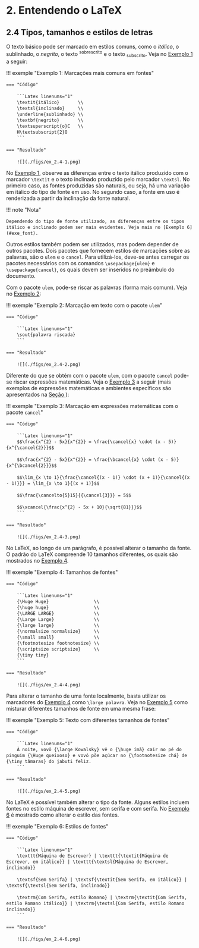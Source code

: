 # 2. Entendendo o LaTeX

## 2.4 Tipos, tamanhos e estilos de letras

O texto básico pode ser marcado em estilos comuns, como o *itálico*, o sublinhado, o *negrito*, o texto <sup>sobrescrito</sup> e o texto <sub>subscrito</sub>. Veja no [Exemplo 1](#exe_estilos) a seguir:

!!! exemple "<a id="exe_estilos"></a>Exemplo 1: Marcações mais comuns em fontes"

    === "Código"

        ```Latex linenums="1"
        \textit{itálico}       \\
        \textsl{inclinado}     \\
        \underline{sublinhado} \\
        \textbf{negrito}       \\
        \textsuperscript{o}C   \\
        H\textsubscript{2}O
        ```

    === "Resultado"

        ![](./figs/ex_2.4-1.png)

No [Exemplo 1](#exe_estilos), observe as diferenças entre o texto itálico produzido com o marcador `\textit` e o texto inclinado produzido pelo marcador `\textsl`. No primeiro caso, as fontes produzidas são naturais, ou seja, há uma variação em itálico do tipo de fonte em uso. No segundo caso, a fonte em uso é renderizada a partir da inclinação da fonte natural. 

!!! note "Nota"

    Dependendo do tipo de fonte utilizado, as diferenças entre os tipos itálico e inclinado podem ser mais evidentes. Veja mais no [Exemplo 6](#exe_font).

Outros estilos também podem ser utilizados, mas podem depender de outros pacotes. Dois pacotes que fornecem estilos de marcações sobre as palavras, são o `ulem` e o `cancel`. Para utilizá-los, deve-se antes carregar os pacotes necessários com os comandos `\usepackage{ulem}` e `\usepackage{cancel}`, os quais devem ser inseridos no preâmbulo do documento. 

Com o pacote `ulem`, pode-se riscar as palavras (forma mais comum). Veja no [Exemplo 2](#exe_ulem):

!!! exemple "<a id="exe_ulem"></a>Exemplo 2: Marcação em texto com o pacote `ulem`"

    === "Código"

        ```Latex linenums="1"
        \sout{palavra riscada}
        ```

    === "Resultado"

        ![](./figs/ex_2.4-2.png)

Diferente do que se obtém com o pacote `ulem`, com o pacote `cancel` pode-se riscar expressões matemáticas. Veja o [Exemplo 3](#exe_cancel) a seguir (mais exemplos de expressões matemáticas e ambientes específicos são apresentados na [Seção ](../matematica/#213-matematica-e-equacoes)):

!!! exemple "<a id="exe_cancel"></a>Exemplo 3: Marcação em expressões matemáticas com o pacote `cancel`"

    === "Código"

        ```Latex linenums="1"
        $$\frac{x^{2} - 5x}{x^{2}} = \frac{\cancel{x} \cdot (x - 5)}{x^{\cancel{2}}}$$

        $$\frac{x^{2} - 5x}{x^{2}} = \frac{\bcancel{x} \cdot (x - 5)}{x^{\bcancel{2}}}$$

        $$\lim_{x \to 1}{\frac{\cancel{(x - 1)} \cdot (x + 1)}{\cancel{(x - 1)}}} = \lim_{x \to 1}{(x + 1)}$$

        $$\frac{\cancelto{5}15}{{\cancel{3}}} = 5$$

        $$\xcancel{\frac{x^{2} - 5x + 10}{\sqrt{81}}}$$
        ```

    === "Resultado"

        ![](./figs/ex_2.4-3.png)

No LaTeX, ao longo de um parágrafo, é possível alterar o tamanho da fonte. O padrão do LaTeX compreende 10 tamanhos diferentes, os quais são mostrados no [Exemplo 4](#exe_tamfonte).

!!! exemple "<a id="exe_tamfonte"></a>Exemplo 4: Tamanhos de fontes"

    === "Código"

        ```Latex linenums="1"
        {\Huge Huge}                 \\
        {\huge huge}                 \\
        {\LARGE LARGE}               \\
        {\Large Large}               \\
        {\large large}               \\
        {\normalsize normalsize}     \\
        {\small small}               \\
        {\footnotesize footnotesize} \\
        {\scriptsize scriptsize}     \\
        {\tiny tiny}
        ```

    === "Resultado"

        ![](./figs/ex_2.4-4.png)

Para alterar o tamanho de uma fonte localmente, basta utilizar os marcadores do [Exemplo 4](#exe_tamfonte) como `\large palavra`. Veja no [Exemplo 5](#exe_tamfontefrase) como misturar diferentes tamanhos de fonte em uma mesma frase:

!!! exemple "<a id="exe_tamfontefrase"></a>Exemplo 5: Texto com diferentes tamanhos de fontes"

    === "Código"

        ```Latex linenums="1"
        À noite, vovô {\large Kowalsky} vê o {\huge ímã} cair no pé do pinguim {\Huge queixoso} e vovó põe açúcar no {\footnotesize chá} de {\tiny tâmaras} do jabuti feliz.
        ```

    === "Resultado"

        ![](./figs/ex_2.4-5.png)

No LaTeX é possível também alterar o tipo da fonte. Alguns estilos incluem fontes no estilo máquina de escrever, sem serifa e com serifa. No [Exemplo 6](#exe_font) é mostrado como alterar o estilo das fontes.

!!! exemple "<a id="exe_font"></a>Exemplo 6: Estilos de fontes"

    === "Código"

        ```Latex linenums="1"
        \texttt{Máquina de Escrever} | \texttt{\textit{Máquina de Escrever, em itálico}} | \texttt{\textsl{Máquina de Escrever, inclinado}}

        \textsf{Sem Serifa} | \textsf{\textit{Sem Serifa, em itálico}} | \textsf{\textsl{Sem Serifa, inclinado}}

        \textrm{Com Serifa, estilo Romano} | \textrm{\textit{Com Serifa, estilo Romano itálico}} | \textrm{\textsl{Com Serifa, estilo Romano inclinado}}
        ```

    === "Resultado"

        ![](./figs/ex_2.4-6.png)